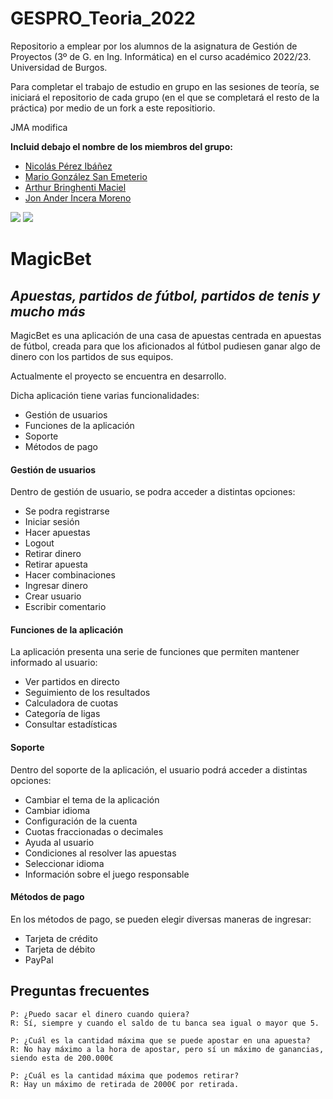 # GESPRO_Teoria_2022
Repositorio a emplear por los alumnos de la asignatura de Gestión de Proyectos (3º de G. en Ing. Informática) en el curso académico 2022/23. Universidad de Burgos.

Para completar el trabajo de estudio en grupo en las sesiones de teoría, se iniciará el repositorio de cada grupo (en el que se completará el resto de la práctica) por medio de un fork a este repositiorio.


JMA modifica

**Incluid debajo el nombre de los miembros del grupo:**
- [Nicolás Pérez Ibáñez](https://github.com/Nicop17) 
- [Mario González San Emeterio](https://github.com/MaarioGlezz)
- [Arthur Bringhenti Maciel](https://github.com/Arrcturus)
- [Jon Ander Incera Moreno](https://github.com/jonandermorenoo)

<p align="left">
<img src ="https://img.shields.io/github/badge/STATUS-EN%DESARROLLO-green">

<img src="https://img.shields.io/github/last-commit/Nicop17/GESPRO_Teoria_2022">
</p>

# MagicBet

## _Apuestas, partidos de fútbol, partidos de tenis y mucho más_

MagicBet es una aplicación de una casa de apuestas centrada en apuestas de fútbol,
creada para que los aficionados al fútbol pudiesen ganar algo de dinero con los partidos de sus equipos. 

Actualmente el proyecto se encuentra en desarrollo.

Dicha aplicación tiene varias funcionalidades:

- Gestión de usuarios
- Funciones de la aplicación
- Soporte
- Métodos de pago

#### Gestión de usuarios

Dentro de gestión de usuario, se podra acceder a distintas opciones:

- Se podra registrarse
- Iniciar sesión
- Hacer apuestas
- Logout
- Retirar dinero
- Retirar apuesta
- Hacer combinaciones
- Ingresar dinero
- Crear usuario
- Escribir comentario

#### Funciones de la aplicación

La aplicación presenta una serie de funciones que permiten mantener informado al usuario:

- Ver partidos en directo
- Seguimiento de los resultados
- Calculadora de cuotas
- Categoría de ligas
- Consultar estadísticas

#### Soporte

Dentro del soporte de la aplicación, el usuario podrá acceder a distintas opciones:

  - Cambiar el tema de la aplicación
  - Cambiar idioma
  - Configuración de la cuenta
  - Cuotas fraccionadas o decimales
  - Ayuda al usuario
  - Condiciones al resolver las apuestas
  - Seleccionar idioma
  - Información sobre el juego responsable
 
#### Métodos de pago

En los métodos de pago, se pueden elegir diversas maneras de ingresar:

- Tarjeta de crédito
- Tarjeta de débito
- PayPal

## Preguntas frecuentes
```
P: ¿Puedo sacar el dinero cuando quiera?
R: Sí, siempre y cuando el saldo de tu banca sea igual o mayor que 5.
```

```
P: ¿Cuál es la cantidad máxima que se puede apostar en una apuesta?
R: No hay máximo a la hora de apostar, pero sí un máximo de ganancias, siendo esta de 200.000€
```

```
P: ¿Cuál es la cantidad máxima que podemos retirar?
R: Hay un máximo de retirada de 2000€ por retirada.
```
